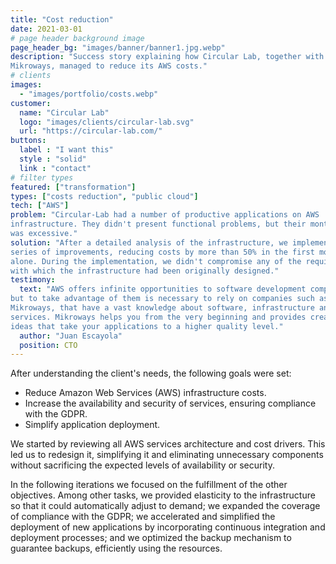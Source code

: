 ```yaml
---
title: "Cost reduction"
date: 2021-03-01
# page header background image
page_header_bg: "images/banner/banner1.jpg.webp"
description: "Success story explaining how Circular Lab, together with
Mikroways, managed to reduce its AWS costs."
# clients
images: 
  - "images/portfolio/costs.webp"
customer:
  name: "Circular Lab"
  logo: "images/clients/circular-lab.svg"
  url: "https://circular-lab.com/"
buttons:
  label : "I want this"
  style : "solid"
  link : "contact"
# filter types
featured: ["transformation"]
types: ["costs reduction", "public cloud"]
tech: ["AWS"]
problem: "Circular-Lab had a number of productive applications on AWS
infrastructure. They didn't present functional problems, but their monthly cost
was excessive."
solution: "After a detailed analysis of the infrastructure, we implemented a
series of improvements, reducing costs by more than 50% in the first month
alone. During the implementation, we didn't compromise any of the requirements
with which the infrastructure had been originally designed."
testimony:
  text: "AWS offers infinite opportunities to software development companies,
but to take advantage of them is necessary to rely on companies such as
Mikroways, that have a vast knowledge about software, infrastructure and the AWS
services. Mikroways helps you from the very beginning and provides creative
ideas that take your applications to a higher quality level."
  author: "Juan Escayola"
  position: CTO
---
```


After understanding the client's needs, the following goals were set:

* Reduce Amazon Web Services (AWS) infrastructure costs.
* Increase the availability and security of services, ensuring compliance with
  the GDPR.
* Simplify application deployment.

We started by reviewing all AWS services architecture and cost drivers. This led
us to redesign it, simplifying it and eliminating unnecessary components without
sacrificing the expected levels of availability or security.

In the following iterations we focused on the fulfillment of the other
objectives. Among other tasks, we provided elasticity to the infrastructure so
that it could automatically adjust to demand; we expanded the coverage of
compliance with the GDPR; we accelerated and simplified the deployment of new
applications by incorporating continuous integration and deployment processes;
and we optimized the backup mechanism to guarantee backups, efficiently using
the resources.
